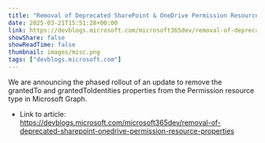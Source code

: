```yaml
---
title: "Removal of Deprecated SharePoint & OneDrive Permission Resource Properties"
date: 2025-03-21T15:51:28+00:00
link: https://devblogs.microsoft.com/microsoft365dev/removal-of-deprecated-sharepoint-onedrive-permission-resource-properties
showShare: false
showReadTime: false
thumbnail: images/misc.png
tags: ["devblogs.microsoft.com"]
---
```

We are announcing the phased rollout of an update to remove the grantedTo and grantedToIdentities properties from the Permission resource type in Microsoft Graph.

- Link to article: https://devblogs.microsoft.com/microsoft365dev/removal-of-deprecated-sharepoint-onedrive-permission-resource-properties